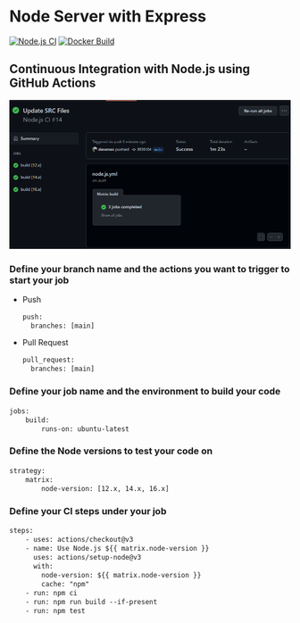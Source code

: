 # Node Server with Express

[![Node.js CI](https://github.com/devenes/node-js-ci/actions/workflows/node.js.yml/badge.svg)](https://github.com/devenes/node-js-ci/actions/workflows/node.js.yml) [![Docker Build](https://github.com/devenes/node-js-ci/actions/workflows/docker.x.yml/badge.svg?branch=test)](https://github.com/devenes/node-js-ci/actions/workflows/docker.x.yml)

## Continuous Integration with Node.js using GitHub Actions

![Node.js CI](./readme/tests.png)

### Define your branch name and the actions you want to trigger to start your job

- Push

  ```
  push:
    branches: [main]
  ```

- Pull Request

  ```
  pull_request:
    branches: [main]
  ```

### Define your job name and the environment to build your code

```
jobs:
    build:
        runs-on: ubuntu-latest
```

### Define the Node versions to test your code on

```
strategy:
    matrix:
        node-version: [12.x, 14.x, 16.x]
```

### Define your CI steps under your job

```
steps:
    - uses: actions/checkout@v3
    - name: Use Node.js ${{ matrix.node-version }}
      uses: actions/setup-node@v3
      with:
        node-version: ${{ matrix.node-version }}
        cache: "npm"
    - run: npm ci
    - run: npm run build --if-present
    - run: npm test
```
